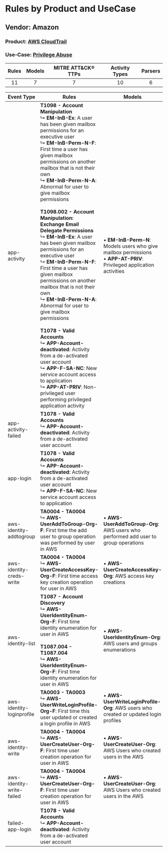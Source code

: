 Rules by Product and UseCase
============================
Vendor: Amazon
--------------
### Product: [AWS CloudTrail](../ds_amazon_aws_cloudtrail.md)
### Use-Case: [Privilege Abuse](../../../../UseCases/uc_privilege_abuse.md)

| Rules | Models | MITRE ATT&CK® TTPs | Activity Types | Parsers |
|:-----:|:------:|:------------------:|:--------------:|:-------:|
|  11   |   7    |         7          |       10       |    6    |

| Event Type    | Rules    | Models    |
| ---- | ---- | ---- |
| app-activity    | <b>T1098 - Account Manipulation</b><br> ↳ <b>EM-InB-Ex</b>: A user has been given mailbox permissions for an executive user<br> ↳ <b>EM-InB-Perm-N-F</b>: First time a user has given mailbox permissions on another mailbox that is not their own<br> ↳ <b>EM-InB-Perm-N-A</b>: Abnormal for user to give mailbox permissions<br><br><b>T1098.002 - Account Manipulation: Exchange Email Delegate Permissions</b><br> ↳ <b>EM-InB-Ex</b>: A user has been given mailbox permissions for an executive user<br> ↳ <b>EM-InB-Perm-N-F</b>: First time a user has given mailbox permissions on another mailbox that is not their own<br> ↳ <b>EM-InB-Perm-N-A</b>: Abnormal for user to give mailbox permissions<br><br><b>T1078 - Valid Accounts</b><br> ↳ <b>APP-Account-deactivated</b>: Activity from a de-activated user account<br> ↳ <b>APP-F-SA-NC</b>: New service account access to application<br> ↳ <b>APP-AT-PRIV</b>: Non-privileged user performing privileged application activity |  • <b>EM-InB-Perm-N</b>: Models users who give mailbox permissions<br> • <b>APP-AT-PRIV</b>: Privileged application activities |
| app-activity-failed       | <b>T1078 - Valid Accounts</b><br> ↳ <b>APP-Account-deactivated</b>: Activity from a de-activated user account    |    |
| app-login    | <b>T1078 - Valid Accounts</b><br> ↳ <b>APP-Account-deactivated</b>: Activity from a de-activated user account<br> ↳ <b>APP-F-SA-NC</b>: New service account access to application    |    |
| aws-identity-addtogroup   | <b>TA0004 - TA0004</b><br> ↳ <b>AWS-UserAddToGroup-Org-F</b>: First time the add user to group operation was performed by user in AWS    |  • <b>AWS-UserAddToGroup-Org</b>: AWS users who performed add user to group operations    |
| aws-identity-creds-write  | <b>TA0004 - TA0004</b><br> ↳ <b>AWS-UserCreateAccessKey-Org-F</b>: First time access key creation operation for user in AWS    |  • <b>AWS-UserCreateAccessKey-Org</b>: AWS access key creations    |
| aws-identity-list         | <b>T1087 - Account Discovery</b><br> ↳ <b>AWS-UserIdentityEnum-Org-F</b>: First time identity enumeration for user in AWS<br><br><b>T1087.004 - T1087.004</b><br> ↳ <b>AWS-UserIdentityEnum-Org-F</b>: First time identity enumeration for user in AWS    |  • <b>AWS-UserIdentityEnum-Org</b>: AWS users and groups enumerations    |
| aws-identity-loginprofile | <b>TA0003 - TA0003</b><br> ↳ <b>AWS-UserWriteLoginProfile-Org-F</b>: First time this user updated or created a login profile in AWS    |  • <b>AWS-UserWriteLoginProfile-Org</b>: AWS users who created or updated login profiles    |
| aws-identity-write        | <b>TA0004 - TA0004</b><br> ↳ <b>AWS-UserCreateUser-Org-F</b>: First time user creation operation for user in AWS    |  • <b>AWS-UserCreateUser-Org</b>: AWS Users who created users in the AWS    |
| aws-identity-write-failed | <b>TA0004 - TA0004</b><br> ↳ <b>AWS-UserCreateUser-Org-F</b>: First time user creation operation for user in AWS    |  • <b>AWS-UserCreateUser-Org</b>: AWS Users who created users in the AWS    |
| failed-app-login          | <b>T1078 - Valid Accounts</b><br> ↳ <b>APP-Account-deactivated</b>: Activity from a de-activated user account    |    |